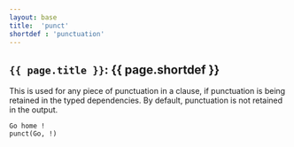 ```yaml
---
layout: base
title:  'punct'
shortdef : 'punctuation'
---
```


## `{{ page.title }}`: {{ page.shortdef }}

This is used for any piece of punctuation in a clause, if punctuation is being retained in the typed dependencies. By default, punctuation is not retained in the output. 

~~~ sdparse
Go home !
punct(Go, !)
~~~
